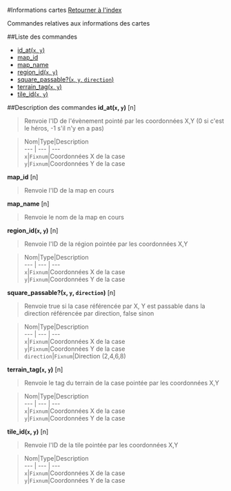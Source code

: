 #Informations cartes
[Retourner à l'index](__command_list.md)

Commandes relatives aux informations des cartes

##Liste des commandes
*    [id_at(`x`, `y`)](#id_at)
*    [map_id](#map_id)
*    [map_name](#map_name)
*    [region_id(`x`, `y`)](#region_id)
*    [square_passable?(`x`, `y`, `direction`)](#square_passable?)
*    [terrain_tag(`x`, `y`)](#terrain_tag)
*    [tile_id(`x`, `y`)](#tile_id)


##Description des commandes
**id_at(`x`, `y`)** [n]

> Renvoie l'ID de l'évènement pointé par les coordonnées X,Y (0 si c'est le héros, -1 s'il n'y en a pas)

  
> Nom|Type|Description  
--- | --- | ---  
`x`|`Fixnum`|Coordonnées X de la case  
`y`|`Fixnum`|Coordonnées Y de la case  


**map_id** [n]

> Renvoie l'ID de la map en cours

  
> 

**map_name** [n]

> Renvoie le nom de la map en cours

  
> 

**region_id(`x`, `y`)** [n]

> Renvoie l'ID de la région pointée par les coordonnées X,Y

  
> Nom|Type|Description  
--- | --- | ---  
`x`|`Fixnum`|Coordonnées X de la case  
`y`|`Fixnum`|Coordonnées Y de la case  


**square_passable?(`x`, `y`, `direction`)** [n]

> Renvoie true si la case référencée par X, Y est passable dans la direction référencée par direction, false sinon

  
> Nom|Type|Description  
--- | --- | ---  
`x`|`Fixnum`|Coordonnées X de la case  
`y`|`Fixnum`|Coordonnées Y de la case  
`direction`|`Fixnum`|Direction (2,4,6,8)  


**terrain_tag(`x`, `y`)** [n]

> Renvoie le tag du terrain de la case pointée par les coordonnées X,Y

  
> Nom|Type|Description  
--- | --- | ---  
`x`|`Fixnum`|Coordonnées X de la case  
`y`|`Fixnum`|Coordonnées Y de la case  


**tile_id(`x`, `y`)** [n]

> Renvoie l'ID de la tile pointée par les coordonnées X,Y

  
> Nom|Type|Description  
--- | --- | ---  
`x`|`Fixnum`|Coordonnées X de la case  
`y`|`Fixnum`|Coordonnées Y de la case  


